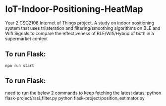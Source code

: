 # IoT-Indoor-Positioning-HeatMap
Year 2 CSC2106 Internet of Things project. A study on indoor positioning system that uses trilateration and filtering/smoothing algorithms on BLE and Wifi Signals to compare the effectiveness of BLE/Wifi/Hybrid of both in a supermarket context

## To run Flask:
```
npm run start
```


## To run Flask:
need to run the below 2 commands to keep fetching the latest datas:
python flask-project/rssi_filter.py
python flask-project/position_estimator.py
